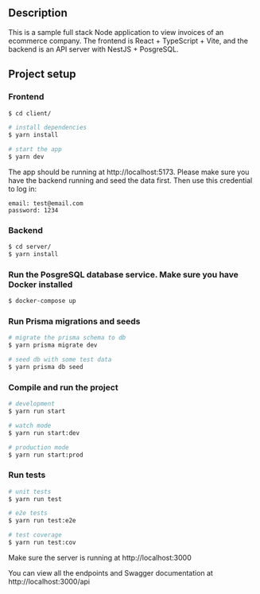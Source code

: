 ## Description

This is a sample full stack Node application to view invoices of an ecommerce company. The frontend is React + TypeScript + Vite, and the backend is an API server with NestJS + PosgreSQL.

## Project setup

### Frontend

```bash
$ cd client/

# install dependencies
$ yarn install

# start the app
$ yarn dev
```

The app should be running at http://localhost:5173. Please make sure you have the backend running and seed the data first. Then use this credential to log in:

```
email: test@email.com
password: 1234
```

### Backend

```bash
$ cd server/
$ yarn install
```

### Run the PosgreSQL database service. Make sure you have Docker installed

```bash
$ docker-compose up
```

### Run Prisma migrations and seeds

```bash
# migrate the prisma schema to db
$ yarn prisma migrate dev

# seed db with some test data
$ yarn prisma db seed
```

### Compile and run the project

```bash
# development
$ yarn run start

# watch mode
$ yarn run start:dev

# production mode
$ yarn run start:prod
```

### Run tests

```bash
# unit tests
$ yarn run test

# e2e tests
$ yarn run test:e2e

# test coverage
$ yarn run test:cov
```

Make sure the server is running at http://localhost:3000

You can view all the endpoints and Swagger documentation at http://localhost:3000/api
